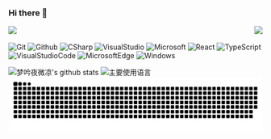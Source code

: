 ### Hi there 👋
<p>
  <img src="https://count.getloli.com/get/@1162321341?theme=rule34">
  <img src="https://weather-icon.journeyad.repl.co/@shenzhen?v=1" align="right">
</p>

![Git](https://img.shields.io/badge/Git-F05032?style=flat-square&logo=Git&logoColor=white)
![Github](https://img.shields.io/badge/GitHub-161b22?style=flat-square&logo=GitHub&logoColor=white)
![CSharp](https://img.shields.io/badge/CSharp-2e2960?style=flat-square&logo=CSharp&logoColor=white)
![VisualStudio](https://img.shields.io/badge/VisualStudio-a578dc?style=flat-square&logo=VisualStudio&logoColor=white)
![Microsoft](https://img.shields.io/badge/Microsoft-999999?style=flat-square&logo=Microsoft&logoColor=white)
![React](https://img.shields.io/badge/React-51adc2?style=flat-square&logo=React&logoColor=white)
![TypeScript](https://img.shields.io/badge/TypeScript-3178c6?style=flat-square&logo=TypeScript&logoColor=white)
![VisualStudioCode](https://img.shields.io/badge/VisualStudioCode-24bfa5?style=flat-square&logo=VisualStudioCode&logoColor=white)
![MicrosoftEdge](https://img.shields.io/badge/MicrosoftEdge-0078D7?style=flat-square&logo=MicrosoftEdge&logoColor=white)
![Windows](https://img.shields.io/badge/Windows-3776AB?style=flat-square&logo=Windows&logoColor=white)

![梦吟夜微凉's github stats](https://github-readme-stats.vercel.app/api?username=1162321341&hide_title=false&hide_border=true&show_icons=true&include_all_commits=true&line_height=21&bg_color=0,EC6C6C,FFD479,FFFC79,73FA79&theme=graywhite&locale=cn)
![主要使用语言](https://api.githubtrends.io/user/svg/1162321341/langs?time_range=one_year&include_private=True&loc_metric=changed&compact=True&theme=dark)
  <picture>
    <source media="(prefers-color-scheme: dark)" srcset="dist/github-snake-dark.svg" />
    <!--<source media="(prefers-color-scheme: light)" srcset="dist/github-snake.svg" />-->
    <img alt="github-snake" src="dist/github-snake.svg" />
  </picture>

<!--<div align="center"><img src="https://cdn.jsdelivr.net/gh/1162321341/1162321341/assets/github-contribution-grid-snake.svg" /></div>-->


<!--
**1162321341/1162321341** is a ✨ _special_ ✨ repository because its `README.md` (this file) appears on your GitHub profile.

Here are some ideas to get you started:

- 🔭 I’m currently working on ...
- 🌱 I’m currently learning ...
- 👯 I’m looking to collaborate on ...
- 🤔 I’m looking for help with ...
- 💬 Ask me about ...
- 📫 How to reach me: ...
- 😄 Pronouns: ...
- ⚡ Fun fact: ...
-->
